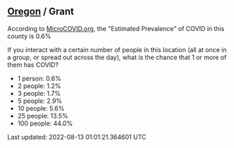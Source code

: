 
## [Oregon](/united-states/oregon) / Grant

According to [MicroCOVID.org](http://microcovid.org),
the "Estimated Prevalence" of COVID in this county is 0.6%

If you interact with a certain number of people in this location
(all at once in a group, or spread out across the day), what is the chance that
1 or more of them has COVID?

- 1 person: 0.6%
- 2 people: 1.2%
- 3 people: 1.7%
- 5 people: 2.9%
- 10 people: 5.6%
- 25 people: 13.5%
- 100 people: 44.0%

Last updated: 2022-08-13 01:01:21.364601 UTC
